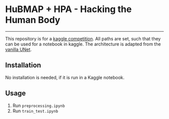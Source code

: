 # HuBMAP + HPA - Hacking the Human Body
----------------------------------------------------------

This repository is for a [kaggle competition](https://www.kaggle.com/competitions/hubmap-organ-segmentation).
All paths are set, such that they can be used for a notebook in kaggle.
The architecture is adapted from the [vanilla UNet](https://arxiv.org/pdf/1505.04597.pdf).

## Installation
No installation is needed, if it is run in a Kaggle notebook.

## Usage

1. Run ``preprocessing.ipynb``
2. Run ``train_test.ipynb``
